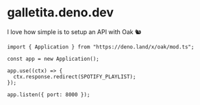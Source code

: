 # galletita.deno.dev

I love how simple is to setup an API with Oak 🐿️

```
import { Application } from "https://deno.land/x/oak/mod.ts";

const app = new Application();

app.use((ctx) => {
  ctx.response.redirect(SPOTIFY_PLAYLIST);
});

app.listen({ port: 8000 });
```
